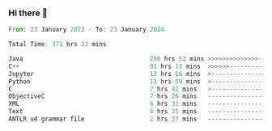 ### Hi there 👋

<!--
**luoxuanzao/luoxuanzao** is a ✨ _special_ ✨ repository because its `README.md` (this file) appears on your GitHub profile.

Here are some ideas to get you started:

- 🔭 I’m currently working on ...
- 🌱 I’m currently learning ...
- 👯 I’m looking to collaborate on ...
- 🤔 I’m looking for help with ...
- 💬 Ask me about ...
- 📫 How to reach me: ...
- 😄 Pronouns: ...
- ⚡ Fun fact: ...
-->

<!--START_SECTION:waka-->

```rust
From: 23 January 2023 - To: 23 January 2024

Total Time: 371 hrs 33 mins

Java                                   206 hrs 52 mins >>>>>>>>>>>>>>-----------   55.46 %
C++                                    91 hrs 13 mins  >>>>>>-------------------   24.45 %
Jupyter                                13 hrs 16 mins  >------------------------   03.56 %
Python                                 11 hrs 59 mins  >------------------------   03.22 %
C                                      7 hrs 42 mins   >------------------------   02.07 %
ObjectiveC                             7 hrs 26 mins   -------------------------   01.99 %
XML                                    6 hrs 32 mins   -------------------------   01.75 %
Text                                   4 hrs 35 mins   -------------------------   01.23 %
ANTLR v4 grammar file                  2 hrs 37 mins   -------------------------   00.70 %
```

<!--END_SECTION:waka-->